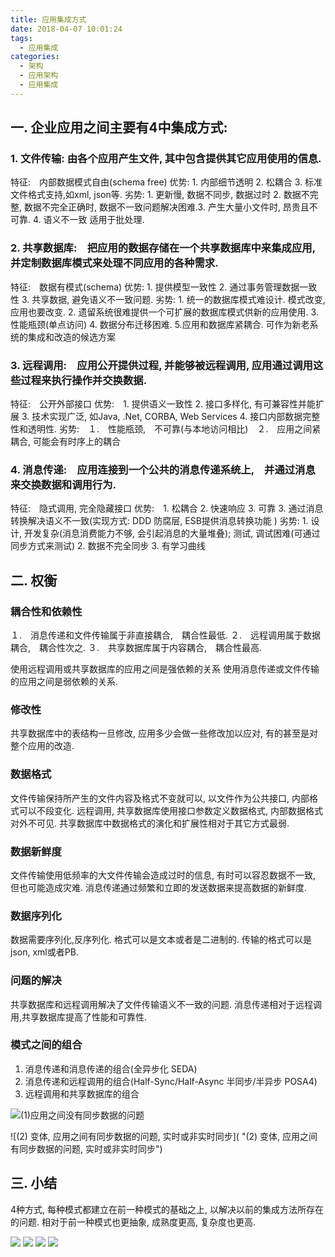 ```yaml
---
title: 应用集成方式
date: 2018-04-07 10:01:24
tags:
  - 应用集成
categories: 
  - 架构
  - 应用架构
  - 应用集成 
---
```


<p></p>
<!-- more -->
                             
## 一. 企业应用之间主要有4中集成方式:
### 1. 文件传输: 由各个应用产生文件, 其中包含提供其它应用使用的信息.
特征:　内部数据模式自由(schema free)
优势: 1. 内部细节透明 2. 松耦合 3. 标准文件格式支持,如xml, json等. 
劣势: 1. 更新慢, 数据不同步,  数据过时 2. 数据不完整, 数据不完全正确时, 数据不一致问题解决困难.3. 产生大量小文件时, 昂贵且不可靠. 4. 语义不一致
适用于批处理.

### 2. 共享数据库:　把应用的数据存储在一个共享数据库中来集成应用,　并定制数据库模式来处理不同应用的各种需求.
特征:　数据有模式(schema)
优势:  1. 提供模型一致性 2. 通过事务管理数据一致性 3. 共享数据, 避免语义不一致问题.
劣势:  1. 统一的数据库模式难设计. 模式改变,　应用也要改变. 2. 遗留系统很难提供一个可扩展的数据库模式供新的应用使用.  3.　性能瓶颈(单点访问)  4. 数据分布迁移困难. 5.应用和数据库紧耦合.
可作为新老系统的集成和改造的候选方案


### 3. 远程调用:　应用公开提供过程, 并能够被远程调用, 应用通过调用这些过程来执行操作并交换数据.
特征:　公开外部接口
优势:　1. 提供语义一致性 2. 接口多样化, 有可兼容性并能扩展 3. 技术实现广泛, 如Java, .Net, CORBA, Web Services  4. 接口内部数据完整性和透明性.
劣势:　１.　性能瓶颈,　不可靠(与本地访问相比)　２.　应用之间紧耦合, 可能会有时序上的耦合


### 4. 消息传递:　应用连接到一个公共的消息传递系统上,　并通过消息来交换数据和调用行为.
特征:　隐式调用, 完全隐藏接口
优势:　1. 松耦合  2. 快速响应 3. 可靠  3. 通过消息转换解决语义不一致(实现方式: DDD 防腐层, ESB提供消息转换功能 )
劣势:  1. 设计, 开发复杂(消息消费能力不够, 会引起消息的大量堆叠); 测试, 调试困难(可通过同步方式来测试) 2. 数据不完全同步  3. 有学习曲线

<!--more--> 

## 二. 权衡
### 耦合性和依赖性
１.　消息传递和文件传输属于非直接耦合,　耦合性最低.
２.　远程调用属于数据耦合,　耦合性次之.
３.　共享数据库属于内容耦合,　耦合性最高.

使用远程调用或共享数据库的应用之间是强依赖的关系
使用消息传递或文件传输的应用之间是弱依赖的关系.

### 修改性
共享数据库中的表结构一旦修改, 应用多少会做一些修改加以应对, 有的甚至是对整个应用的改造.

### 数据格式
文件传输保持所产生的文件内容及格式不变就可以, 以文件作为公共接口,  内部格式可以不段变化.  远程调用, 共享数据库使用接口参数定义数据格式, 内部数据格式对外不可见. 共享数据库中数据格式的演化和扩展性相对于其它方式最弱.

### 数据新鲜度
文件传输使用低频率的大文件传输会造成过时的信息, 有时可以容忍数据不一致, 但也可能造成灾难. 消息传递通过频繁和立即的发送数据来提高数据的新鲜度. 

### 数据序列化
数据需要序列化,反序列化. 格式可以是文本或者是二进制的. 传输的格式可以是json, xml或者PB.

### 问题的解决
共享数据库和远程调用解决了文件传输语义不一致的问题. 
消息传递相对于远程调用,共享数据库提高了性能和可靠性.

### 模式之间的组合
1. 消息传递和消息传递的组合(全异步化 SEDA)
2. 消息传递和远程调用的组合(Half-Sync/Half-Async 半同步/半异步 POSA4)
3. 远程调用和共享数据库的组合
   

![(1)应用之间没有同步数据的问题]( "(1)应用之间没有同步数据的问题") 

![(2) 变体, 应用之间有同步数据的问题, 实时或非实时同步]( "(2) 变体, 应用之间有同步数据的问题, 实时或非实时同步")

## 三. 小结
4种方式, 每种模式都建立在前一种模式的基础之上, 以解决以前的集成方法所存在的问题. 相对于前一种模式也更抽象, 成熟度更高, 复杂度也更高.

![](http://www6v.github.io/www6vHome/EAI.files/EAI-1726.png ) 
![](http://www6v.github.io/www6vHome/EAI.files/EAI-1730.png )
![](http://www6v.github.io/www6vHome/EAI.files/EAI-1733.png )
![](http://www6v.github.io/www6vHome/EAI.files/EAI-1737.png )

 

 

 

 

 

 

 

 

 

 

 

 

 

 

 

 


